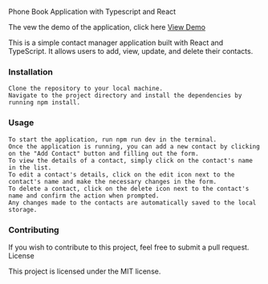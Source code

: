 Phone Book Application with Typescript and React

 The vew the demo of the application, click here [View Demo](https://phonebook-appp.netlify.app/)

This is a simple contact manager application built with React and TypeScript. It allows users to add, view, update, and delete their contacts.
### Installation

    Clone the repository to your local machine.
    Navigate to the project directory and install the dependencies by running npm install.

### Usage

    To start the application, run npm run dev in the terminal.
    Once the application is running, you can add a new contact by clicking on the "Add Contact" button and filling out the form.
    To view the details of a contact, simply click on the contact's name in the list.
    To edit a contact's details, click on the edit icon next to the contact's name and make the necessary changes in the form.
    To delete a contact, click on the delete icon next to the contact's name and confirm the action when prompted.
    Any changes made to the contacts are automatically saved to the local storage.

### Contributing

If you wish to contribute to this project, feel free to submit a pull request.
License

This project is licensed under the MIT license.
